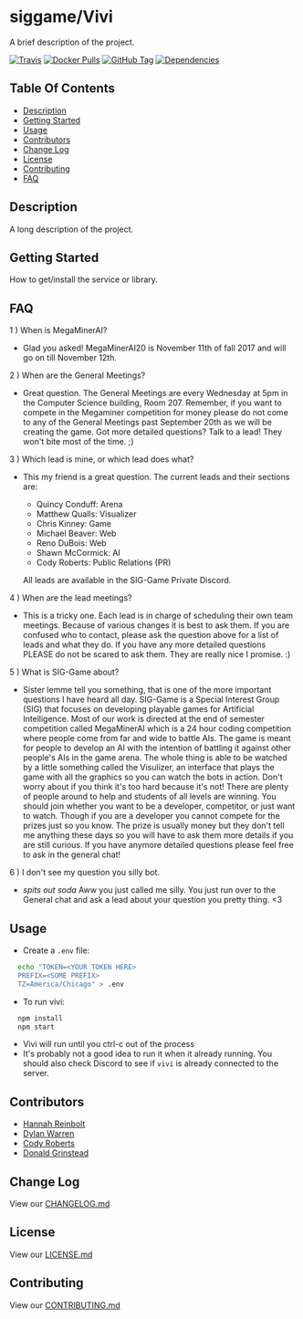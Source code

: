 # siggame/Vivi

A brief description of the project.

[![Travis](https://img.shields.io/travis/siggame/vivi.svg?style=flat-square)](https://travis-ci.org/siggame/vivi)
[![Docker Pulls](https://img.shields.io/docker/pulls/siggame/vivi.svg?style=flat-square)](https://hub.docker.com/r/siggame/vivi/)
[![GitHub Tag](https://img.shields.io/github/tag/siggame/vivi.svg?style=flat-square)](https://github.com/siggame/vivi/tags)
[![Dependencies](https://img.shields.io/david/siggame/vivi.svg)](https://github.com/siggame/vivi)

## Table Of Contents

- [Description](#description)
- [Getting Started](#getting-started)
- [Usage](#usage)
- [Contributors](#contributors)
- [Change Log](#change-log)
- [License](#license)
- [Contributing](#contributing)
- [FAQ](#faq)

## Description

A long description of the project.

## Getting Started

How to get/install the service or library.

## FAQ

1 ) When is MegaMinerAI?

- Glad you asked! MegaMinerAI20 is November 11th of fall 2017 and will go on till November 12th.

2 ) When are the General Meetings?

- Great question. The General Meetings are every Wednesday at 5pm in the Computer Science building, Room 207. 
  Remember, if you want to compete in the Megaminer competition for money please do not come to any of the 
  General Meetings past September 20th as we will be creating the game. Got more detailed questions? Talk to a lead! They won't bite most of the time. ;)

3 ) Which lead is mine, or which lead does what?

- This my friend is a great question. The current leads and their sections are:

  - Quincy Conduff: Arena
  - Matthew Qualls: Visualizer
  - Chris Kinney: Game
  - Michael Beaver: Web
  - Reno DuBois: Web
  - Shawn McCormick: AI
  - Cody Roberts: Public Relations (PR)

  All leads are available in the SIG-Game Private Discord.

4 ) When are the lead meetings?

- This is a tricky one. Each lead is in charge of scheduling their own team meetings. Because of various changes it is best to ask them.
  If you are confused who to contact, please ask the question above for a list of leads and what they do. If you have any more detailed questions PLEASE do not be scared to ask them. They are really nice I promise. :)

5 ) What is SIG-Game about?

- Sister lemme tell you something, that is one of the more important questions I have heard all day.
  SIG-Game is a Special Interest Group (SIG) that focuses on developing playable games for Artificial Intelligence.
  Most of our work is directed at the end of semester competition called MegaMinerAI which is a 24 hour coding competition where people come from far and wide to battle AIs. The game is meant for people to develop an AI with the intention of battling it against other people's AIs in the game arena. The whole thing is able to be watched by a little something called the Visulizer, an interface that plays the game with all the graphics so you can watch the bots in action. Don't worry about if you think it's too hard because it's not! There are plenty of people around to help and students of all levels are winning. You should join whether you want to be a developer, competitor, or just want to watch. Though if you are a developer you cannot compete for the prizes just so you know. The prize is usually money but they don't tell me anything these days so you will have to ask them more details if you are still curious. If you have anymore detailed questions please feel free to ask in the general chat!

6 ) I don't see my question you silly bot.

- *spits out soda* Aww you just called me silly. You just run over to the General chat and ask a lead about your question you pretty thing. <3

## Usage

- Create a `.env` file:

```bash
  echo "TOKEN=<YOUR TOKEN HERE>
  PREFIX=<SOME PREFIX>
  TZ=America/Chicago" > .env
```

- To run vivi:

```bash
  npm install
  npm start
```

- Vivi will run until you ctrl-c out of the process
- It's probably not a good idea to run it when it already running. You should also check Discord to see if `vivi` is already connected to the server.

## Contributors

- [Hannah Reinbolt](https://github.com/LoneGalaxy)
- [Dylan Warren](https://github.com/Uhuh)
- [Cody Roberts](https://github.com/Crayon-Muncher)
- [Donald Grinstead](https://github.com/Dfgrinstead)

## Change Log

View our [CHANGELOG.md](https://github.com/siggame/vivi/blob/master/CHANGELOG.md)

## License

View our [LICENSE.md](https://github.com/siggame/colisee/blob/master/LICENSE.md)

## Contributing

View our [CONTRIBUTING.md](https://github.com/siggame/colisee/blob/master/CONTRIBUTING.md)
